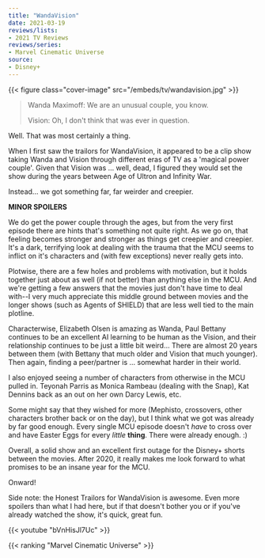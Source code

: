 ```yaml
---
title: "WandaVision"
date: 2021-03-19
reviews/lists:
- 2021 TV Reviews
reviews/series:
- Marvel Cinematic Universe
source:
- Disney+
---
```

{{< figure class="cover-image" src="/embeds/tv/wandavision.jpg" >}}

> Wanda Maximoff: We are an unusual couple, you know.
> 
> Vision: Oh, I don't think that was ever in question.

Well. That was most certainly a thing. 

<!--more-->

When I first saw the trailors for WandaVision, it appeared to be a clip show taking Wanda and Vision through different eras of TV as a 'magical power couple'. Given that Vision was ... well, dead, I figured they would set the show during the years between Age of Ultron and Infinity War. 

Instead... we got something far, far weirder and creepier. 

**MINOR SPOILERS**

We do get the power couple through the ages, but from the very first episode there are hints that's something not quite right. As we go on, that feeling becomes stronger and stronger as things get creepier and creepier. It's a dark, terrifying look at dealing with the trauma that the MCU seems to inflict on it's characters and (with few exceptions) never really gets into. 

Plotwise, there are a few holes and problems with motivation, but it holds together just about as well (if not better) than anything else in the MCU. And we're getting a few answers that the movies just don't have time to deal with--I very much appreciate this middle ground between movies and the longer shows (such as Agents of SHIELD) that are less well tied to the main plotline. 

Characterwise, Elizabeth Olsen is amazing as Wanda, Paul Bettany continues to be an excellent AI learning to be human as the Vision, and their relationship continues to be just a little bit weird... There are almost 20 years between them (with Bettany that much older and Vision that much younger). Then again, finding a peer/partner is ... somewhat harder in their world. 

I also enjoyed seeing a number of characters from otherwise in the MCU pulled in. Teyonah Parris as Monica Rambeau (dealing with the Snap), Kat Dennins back as an out on her own Darcy Lewis, etc. 

Some might say that they wished for more (Mephisto, crossovers, other characters brother back or on the day), but I think what we got was already by far good enough. Every single MCU episode doesn't *have* to cross over and have Easter Eggs for every *little* **thing**. There were already enough. :)

Overall, a solid show and an excellent first outage for the Disney+ shorts between the movies. After 2020, it really makes me look forward to what promises to be an insane year for the MCU. 

Onward!

Side note: the Honest Trailors for WandaVision is awesome. Even more spoilers than what I had here, but if that doesn't bother you or if you've already watched the show, it's quick, great fun. 

{{< youtube "bVnHisJl7Uc" >}}

{{< ranking "Marvel Cinematic Universe" >}}